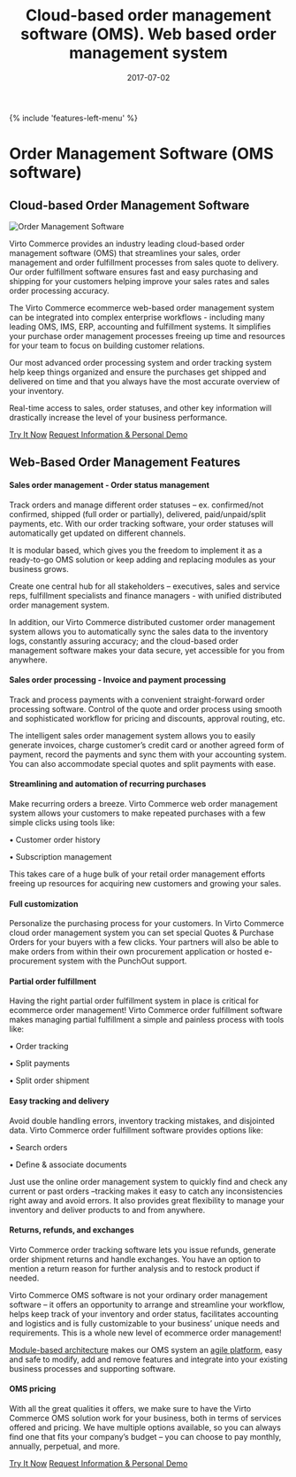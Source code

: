 ﻿---
title: Cloud-based order management software (OMS). Web based order management system
description: Features of cloud-based order management software by Virto Commerce. This web based order management system can be integrated into complex enterprise workflows - including many leading OMS, IMS, ERP systems.
date: 2017-07-02
canonical: https://virtocommerce.com/order-management-software
permalink: order-management-software
ogtitle: Order management software
ogsitename: Virtocommerce
twittercard: summary
twittertitle: Order management software
twitterdescription: Features of order management software by Virto Commerce. This system can be integrated into complex enterprise workflows - including many leading OMS, IMS, ERP. 
twittersite: Virtocommerce
tags:
- order management software
- agile platform
- virto commerce
---
<div class="business-features clearfix __responsive">
    {% include 'features-left-menu' %}
    <div class="business-cnt">
        <div class="head __cart">
            <h1 class="title">Order Management Software (OMS software)</h1>
        </div>
        <h2>Cloud-based Order Management Software</h2>
        <div class="col-w">
            <div class="col __col-30 text">
                <img alt="Order Management Software" src="assets/images/order-management.jpg" />
            </div>
            <div class="col __col-70 text">
                <p>Virto Commerce provides an industry leading cloud-based order management software (OMS) that streamlines your sales, order management and order fulfillment processes from sales quote to delivery. Our order fulfillment software ensures fast and easy purchasing and shipping for your customers helping improve your sales rates and sales order processing accuracy.</p>
                <p>The Virto Commerce ecommerce web-based order management system can be integrated into complex enterprise workflows - including many leading OMS, IMS, ERP, accounting and fulfillment systems. It simplifies your purchase order management processes freeing up time and resources for your team to focus on building customer relations. </p>
                <p>Our most advanced order processing system and order tracking system help keep things organized and ensure the purchases get shipped and delivered on time and that you always have the most accurate overview of your inventory. </p>
                <p>Real-time access to sales, order statuses, and other key information will drastically increase the level of your business performance.</p>
                <div class="buttons">
			        <a class="button fill" href="/try-now">Try It Now</a>
			        <a class="button fill" href="/contact-us">Request Information & Personal Demo</a>
		        </div>
            </div>
        </div>
		<h2>Web-Based Order Management Features</h2>
		<h4>Sales order management - Order status management</h4>
		<p class="text">Track orders and manage different order statuses – ex. confirmed/not confirmed, shipped (full order or partially), delivered, paid/unpaid/split payments, etc. With our order tracking software, your order statuses will automatically get updated on different channels. </p>
    <p>It is modular based, which gives you the freedom to implement it as a ready-to-go OMS solution or keep adding and replacing modules as your business grows.</p>
    <p>Create one central hub for all stakeholders – executives, sales and service reps, fulfillment specialists and finance managers - with unified distributed order management system.</p>
    <p>In addition, our Virto Commerce distributed customer order management system allows you to automatically sync the sales data to the inventory logs, constantly assuring accuracy; and the cloud-based order management software makes your data secure, yet accessible for you from anywhere.</p>
		<h4>Sales order processing  - Invoice and payment processing</h4>
		<p class="text">Track and process payments with a convenient straight-forward order processing software. Control of the quote and order process using smooth and sophisticated workflow for pricing and discounts, approval routing, etc. </p>
    <p>The intelligent sales order management system allows you to easily generate invoices, charge customer’s credit card or another agreed form of payment, record the payments and sync them with your accounting system. You can also accommodate special quotes and split payments with ease.</p>
		<h4>Streamlining and automation of recurring purchases</h4>
		<p class="text">Make recurring orders a breeze. Virto Commerce web order management system allows your customers to make repeated purchases with a few simple clicks using tools like:</p>
        <p class="text">•	Customer order history </p>
        <p class="text">•	Subscription management</p>
        <p class="text">This takes care of a huge bulk of your retail order management efforts freeing up resources for acquiring new customers and growing your sales.</p>
		<h4>Full customization</h4>
		<p class="text">Personalize the purchasing process for your customers. In Virto Commerce cloud order management system you can set special Quotes & Purchase Orders for your buyers with a few clicks. Your partners will also be able to make orders from within their own procurement application or hosted e-procurement system with the PunchOut support.</p>
    <h4>Partial order fulfillment</h4>
		<p class="text">Having the right partial order fulfillment system in place is critical for ecommerce order management! Virto Commerce order fulfillment software makes managing partial fulfillment a simple and painless process with tools like:</p>
        <p class="text">•	Order tracking </p>
        <p class="text">•	Split payments</p>
        <p class="text">•	Split order shipment</p>
    <h4>Easy tracking and delivery</h4>
    <p class="text">Avoid double handling errors, inventory tracking mistakes, and disjointed data. Virto Commerce order fulfillment software provides options like:</p>
        <p class="text">•	Search orders</p>
        <p class="text">•	Define & associate documents</p>
    <p class="text">Just use the online order management system to quickly find and check any current or past orders –tracking makes it easy to catch any inconsistencies right away and avoid errors. It also provides great flexibility to manage your inventory and deliver products to and from anywhere.</p>
    <h4>Returns, refunds, and exchanges</h4>
    <p class="text">Virto Commerce order tracking software lets you issue refunds, generate order shipment returns and handle exchanges. You have an option to mention a return reason for further analysis and to restock product if needed. </p>
    <p></p>
    <p class="text">Virto Commerce OMS software is not your ordinary order management software – it offers an opportunity to arrange and streamline your workflow, helps keep track of your inventory and order status, facilitates accounting and logistics and is fully customizable to your business’ unique needs and requirements. This is a whole new level of ecommerce order management!</p>
		<p class="text"><a href="{{ '/features/for-business-professionals' | absolute_url }}">Module-based architecture</a> makes our OMS system an <a href="{{ '/glossary/agile-software-platform' | absolute_url }}">agile platform</a>, easy and safe to modify, add and remove features and integrate into your existing business processes and supporting software.</p>
    <h4>OMS pricing </h4>
    <p class="text">With all the great qualities it offers, we make sure to have the Virto Commerce OMS solution work for your business, both in terms of services offered and pricing.
We have multiple options available, so you can always find one that fits your company’s budget – you can choose to pay monthly, annually, perpetual, and more.</p>
		<div class="buttons">
			<a class="button fill" href="/try-now">Try It Now</a>
			<a class="button fill" href="/contact-us">Request Information & Personal Demo</a>
		</div>
    </div>
</div>
